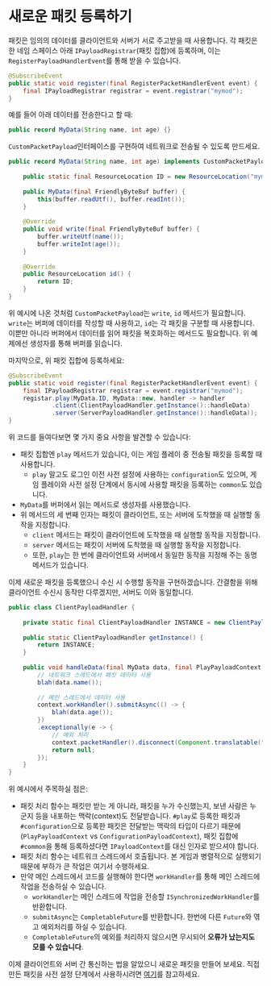 # 새로운 패킷 등록하기

패킷은 임의의 데이터를 클라이언트와 서버가 서로 주고받을 때 사용합니다. 각 패킷은 한 네임 스페이스 아래 `IPayloadRegistrar`(패킷 집합)에 등록하며, 이는 `RegisterPayloadHandlerEvent`를 통해 받을 수 있습니다.  
```java
@SubscribeEvent
public static void register(final RegisterPacketHandlerEvent event) {
    final IPayloadRegistrar registrar = event.registrar("mymod");
}
```

예를 들어 아래 데이터를 전송한다고 할 때:
```java
public record MyData(String name, int age) {}
```

`CustomPacketPayload`인터페이스를 구현하여 네트워크로 전송될 수 있도록 만드세요.
```java
public record MyData(String name, int age) implements CustomPacketPayload {
    
    public static final ResourceLocation ID = new ResourceLocation("mymod", "my_data");
    
    public MyData(final FriendlyByteBuf buffer) {
        this(buffer.readUtf(), buffer.readInt());
    }
    
    @Override
    public void write(final FriendlyByteBuf buffer) {
        buffer.writeUtf(name());
        buffer.writeInt(age());
    }
    
    @Override
    public ResourceLocation id() {
        return ID;
    }
}
```
위 예시에 나온 것처럼 `CustomPacketPayload`는 `write`, `id` 메서드가 필요합니다. `write`는 버퍼에 데이터를 작성할 때 사용하고, `id`는 각 패킷을 구분할 때 사용합니다. 이뿐만 아니라 버퍼에서 데이터를 읽어 패킷을 복호화하는 메서드도 필요합니다. 위 예제에선 생성자를 통해 버퍼를 읽습니다.

마지막으로, 위 패킷 집합에 등록하세요:
```java
@SubscribeEvent
public static void register(final RegisterPacketHandlerEvent event) {
    final IPayloadRegistrar registrar = event.registrar("mymod");
    registar.play(MyData.ID, MyData::new, handler -> handler
            .client(ClientPayloadHandler.getInstance()::handleData)
            .server(ServerPayloadHandler.getInstance()::handleData));
}
```
위 코드를 들여다보면 몇 가지 중요 사항을 발견할 수 있습니다:
- 패킷 집합엔 `play` 메서드가 있습니다, 이는 게임 플레이 중 전송될 패킷을 등록할 때 사용합니다.
  - `play` 말고도 로그인 이전 사전 설정에 사용하는 `configuration`도 있으며, 게임 플레이와 사전 설정 단계에서 동시에 사용할 패킷을 등록하는 `common`도 있습니다.
- `MyData`를 버퍼에서 읽는 메서드로 생성자를 사용했습니다.
- 위 메서드의 세 번째 인자는 패킷이 클라이언트, 또는 서버에 도착했을 때 실행할 동작을 지정합니다.
  - `client` 메서드는 패킷이 클라이언트에 도착했을 때 실행할 동작을 지정합니다.
  - `server` 메서드는 패킷이 서버에 도착했을 때 실행할 동작을 지정합니다.
  - 또한, `play`는 한 번에 클라이언트와 서버에서 동일한 동작을 지정해 주는 동명 메서드가 있습니다.

이제 새로운 패킷을 등록했으니 수신 시 수행할 동작을 구현하겠습니다. 간결함을 위해 클라이언트 수신시 동작만 다루겠지만, 서버도 이와 동일합니다.
```java
public class ClientPayloadHandler {
    
    private static final ClientPayloadHandler INSTANCE = new ClientPayloadHandler();
    
    public static ClientPayloadHandler getInstance() {
        return INSTANCE;
    }
    
    public void handleData(final MyData data, final PlayPayloadContext context) {
        // 네트워크 스레드에서 패킷 데이터 사용
        blah(data.name());
        
        // 메인 스레드에서 데이터 사용
        context.workHandler().submitAsync(() -> {
            blah(data.age());
        })
        .exceptionally(e -> {
            // 예외 처리
            context.packetHandler().disconnect(Component.translatable("my_mod.networking.failed", e.getMessage()));
            return null;
        });
    }
}
```
위 예시에서 주목하실 점은:
- 패킷 처리 함수는 패킷만 받는 게 아니라, 패킷을 누가 수신했는지, 보낸 사람은 누군지 등을 내포하는 맥락(context)도 전달받습니다. `#play`로 등록한 패킷과 `#configuration`으로 등록한 패킷은 전달받는 맥락의 타입이 다르기 때문에(`PlayPayloadContext` vs `ConfigurationPayloadContext`), 패킷 집합에 `#common`을 통해 등록하셨다면 `IPayloadContext`를 대신 인자로 받으셔야 합니다.
- 패킷 처리 함수는 네트워크 스레드에서 호출됩니다. 본 게임과 병렬적으로 실행되기 때문에 부하가 큰 작업은 여기서 수행하세요.
- 만약 메인 스레드에서 코드를 실행해야 한다면 `workHandler`를 통해 메인 스레드에 작업을 전송하실 수 있습니다.
  - `workHandler`는 메인 스레드에 작업을 전송할 `ISynchronizedWorkHandler`를 반환합니다.
  - `submitAsync`는 `CompletableFuture`를 반환합니다. 한번에 다른 `Future`와 엮고 예외처리를 하실 수 있습니다.
  - `CompletableFuture`의 예외를 처리하지 않으시면 무시되어 **오류가 났는지도 모를 수 있습니다**.

이제 클라이언트와 서버 간 통신하는 법을 알았으니 새로운 패킷을 만들어 보세요. 직접 만든 패킷을 사전 설정 단계에서 사용하시려면 [여기][Configuration Tasks]를 참고하세요. 

[Configuration Tasks]: ./configuration-tasks.md
